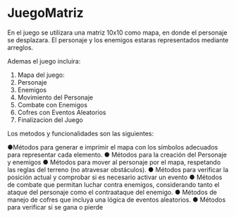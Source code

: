 # JuegoMatriz

En el juego se utilizara una matriz 10x10 como mapa, en donde el personaje se desplazara.
El personaje y los enemigos estaras representados mediante arreglos.

Ademas el juego incluira:
1. Mapa del juego:
2. Personaje
3. Enemigos
4. Movimiento del Personaje
5. Combate con Enemigos
6. Cofres con Eventos Aleatorios
7. Finalizacion del Juego

Los metodos y funcionalidades son las siguientes:

●Métodos para generar e imprimir el mapa con los símbolos adecuados para
representar cada elemento.
● Métodos para la creación del Personaje y enemigos
● Métodos para mover al personaje por el mapa, respetando las reglas del terreno
(no atravesar obstáculos).
● Métodos para verificar la posición actual y comprobar si es necesario activar
un evento
● Métodos de combate que permitan luchar contra enemigos, considerando tanto el
ataque del personaje como el contraataque del enemigo.
● Métodos de manejo de cofres que incluya una lógica de eventos aleatorios.
● Métodos para verificar si se gana o pierde
